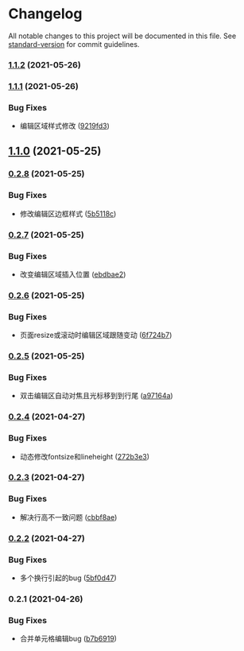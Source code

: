# Changelog

All notable changes to this project will be documented in this file. See [standard-version](https://github.com/conventional-changelog/standard-version) for commit guidelines.

### [1.1.2](https://github.com/WeiJin100/editable-table/compare/v1.1.1...v1.1.2) (2021-05-26)

### [1.1.1](https://github.com/WeiJin100/editable-table/compare/v1.1.0...v1.1.1) (2021-05-26)


### Bug Fixes

* 编辑区域样式修改 ([9219fd3](https://github.com/WeiJin100/editable-table/commit/9219fd330324103904d9fab824e4659b41f20e63))

## [1.1.0](https://github.com/WeiJin100/editable-table/compare/v0.2.8...v1.1.0) (2021-05-25)

### [0.2.8](https://github.com/WeiJin100/editable-table/compare/v0.2.7...v0.2.8) (2021-05-25)


### Bug Fixes

* 修改编辑区边框样式 ([5b5118c](https://github.com/WeiJin100/editable-table/commit/5b5118ce6a46f85145ea6b716260a6a2c629d786))

### [0.2.7](https://github.com/WeiJin100/editable-table/compare/v0.2.6...v0.2.7) (2021-05-25)


### Bug Fixes

* 改变编辑区域插入位置 ([ebdbae2](https://github.com/WeiJin100/editable-table/commit/ebdbae208425160f9e17754698d6b94fd7c81453))

### [0.2.6](https://github.com/WeiJin100/editable-table/compare/v0.2.5...v0.2.6) (2021-05-25)


### Bug Fixes

* 页面resize或滚动时编辑区域跟随变动 ([6f724b7](https://github.com/WeiJin100/editable-table/commit/6f724b7d8392aa47705afcff4cd25f9c58fecb67))

### [0.2.5](https://github.com/WeiJin100/editable-table/compare/v0.2.4...v0.2.5) (2021-05-25)


### Bug Fixes

* 双击编辑区自动对焦且光标移到到行尾 ([a97164a](https://github.com/WeiJin100/editable-table/commit/a97164a29bd269b87a12944d58444d39fa63d509))

### [0.2.4](https://github.com/WeiJin100/editable-table/compare/v0.2.3...v0.2.4) (2021-04-27)


### Bug Fixes

* 动态修改fontsize和lineheight ([272b3e3](https://github.com/WeiJin100/editable-table/commit/272b3e35909dedbb48a6131fe0f73770b207fa63))

### [0.2.3](https://github.com/WeiJin100/editable-table/compare/v0.2.2...v0.2.3) (2021-04-27)


### Bug Fixes

* 解决行高不一致问题 ([cbbf8ae](https://github.com/WeiJin100/editable-table/commit/cbbf8aec17164473a513ba66b78a13c8a7a10d2f))

### [0.2.2](https://github.com/WeiJin100/editable-table/compare/v0.2.1...v0.2.2) (2021-04-27)


### Bug Fixes

* 多个换行引起的bug ([5bf0d47](https://github.com/WeiJin100/editable-table/commit/5bf0d479c0b417fee57049bddda607bf0a6225e2))

### 0.2.1 (2021-04-26)


### Bug Fixes

* 合并单元格编辑bug ([b7b6919](https://github.com/WeiJin100/editable-table/commit/b7b69192c0d05ae9f9b1695217939e71e194bffc))
